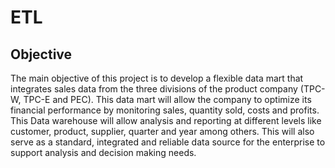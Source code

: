 # ETL

## Objective
The main objective of this project is to develop a flexible data mart that integrates sales data from the three divisions of the product company (TPC-W, TPC-E and PEC). This data mart will allow the company to optimize its financial performance by monitoring sales, quantity sold, costs and profits. This Data warehouse will allow analysis and reporting at different levels like customer, product, supplier, quarter and year among others. This will also serve as a standard, integrated and reliable data source for the enterprise to support analysis and decision making needs. 

